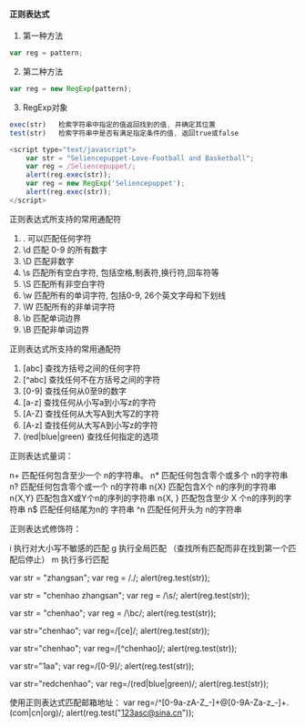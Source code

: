 #### 正则表达式

1) 第一种方法
```javascript
var reg = pattern;
```

2) 第二种方法
```javascript
var reg = new RegExp(pattern);
```

3) RegExp对象
```javascript
exec(str)   检索字符串中指定的值返回找到的值, 并确定其位置
test(str)   检索字符串中是否有满足指定条件的值, 返回true或false
```

```javascript
<script type="text/javascript">
    var str = "Seliencepuppet-Love-Football and Basketball";
    var reg = /Seliencepuppet/;
    alert(reg.exec(str));
    var reg = new RegExp('Seliencepuppet');
    alert(reg.exec(str));
</script>
```

正则表达式所支持的常用通配符

1) .    可以匹配任何字符
2) \d   匹配 0-9 的所有数字
3) \D   匹配非数字
4) \s   匹配所有空白字符, 包括空格,制表符,换行符,回车符等
5) \S   匹配所有非空白字符
6) \w   匹配所有的单词字符, 包括0-9, 26个英文字母和下划线
7) \W   匹配所有的非单词字符
8) \b   匹配单词边界
9) \B   匹配非单词边界


正则表达式所支持的常用通配符
1) [abc]              查找方括号之间的任何字符
2) [^abc]             查找任何不在方括号之间的字符
3) [0-9]              查找任何从0至9的数字
4) [a-z]              查找任何从小写a到小写z的字符
5) [A-Z]              查找任何从大写A到大写Z的字符
6) [A-z]              查找任何从大写A到小写z的字符
7) (red|blue|green)   查找任何指定的选项


正则表达式量词：

n+                                              匹配任何包含至少一个 n的字符串。
n*                                               匹配任何包含零个或多个 n的字符串
n?                                               匹配任何包含零个或一个 n的字符串
n{X}                                            匹配包含X个 n的序列的字符串
n{X,Y}                                          匹配包含X或Y个n的序列的字符串
n{X, }                                          匹配包含至少 X 个n的序列的字符串
n$                                              匹配任何结尾为n的 字符串
^n                                              匹配任何开头为 n的字符串

正则表达式修饰符：

i                                                  执行对大小写不敏感的匹配
g                                                 执行全局匹配 （查找所有匹配而非在找到第一个匹配后停止）
m                                                执行多行匹配


var  str = "zhangsan";
var  reg = /./;
alert(reg.test(str));

var  str = "chenhao zhangsan";
var  reg = /\s/;
alert(reg.test(str));

var  str = "chenhao";
var  reg = /\bc/;
alert(reg.test(str));



var  str="chenhao";
var  reg=/[ce]/;
alert(reg.test(str));


var  str="chenhao";
var  reg=/[^chenhao]/;
alert(reg.test(str));


var  str="1aa";
var  reg=/[0-9]/;
alert(reg.test(str));


var  str="redchenhao";
var  reg=/(red|blue|green)/;
alert(reg.test(str));


使用正则表达式匹配邮箱地址：
var  reg=/^[0-9a-zA-Z_-]+@[0-9A-Za-z_-]+\.(com|cn|org)/;
alert(reg.test("123asc@sina.cn"));




